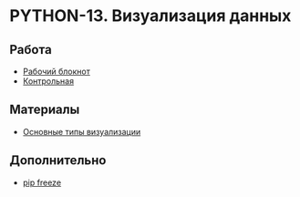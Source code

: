 # PYTHON-13. Визуализация данных

## Работа

- [Рабочий блокнот](work.ipynb)
- [Контрольная](<Задание 9.11. Модуль 13 (HW-01).ipynb>)

## Материалы

- [Основные типы визуализации](DS_2_5_Types_of_visualization.ipynb)

## Дополнительно

- [pip freeze](requirements.txt)